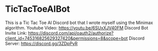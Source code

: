 # TicTacToeAIBot
This is a Tic Tac Toe AI Discord bot that I wrote myself using the Minimax algorithm.
Youtube Video: https://youtu.be/6SUxXJV40FM
Discord Bot Invite Link: https://discord.com/api/oauth2/authorize?client_id=745316825629327420&permissions=8&scope=bot
Discord Server: https://discord.gg/3ZDpPyR
